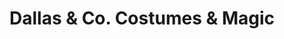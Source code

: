 ---
title: "Dallas & Co. Costumes & Magic"
url: /champaign/dallas-and-co-costumes-and-magic/
shop: party
---